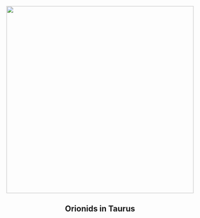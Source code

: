 
<p align="center"><img src="https://apod.nasa.gov/apod/image/2310/20231023_orionids_in_taurus_1024c.jpg" width="500" height="500"></p>
<h2 align="center"> Orionids in Taurus </h2>
